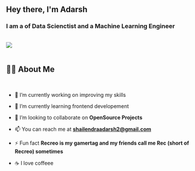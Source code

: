 
<h2 align="Left">Hey there, I'm Adarsh</h2>
<h3 align="Left">I am a of Data Scienctist and a Machine Learning Engineer</h3>
</br>
<a href="https://github.com/Meghna-DAS/github-profile-views-counter">
    <img src="https://komarev.com/ghpvc/?username=Adarsh-gif-crypt">
</a>
</br>
</br>

## 🙋‍♂️ About Me

</br>

- 🔭 I’m currently working on improving my skills

- 🌱 I’m currently learning frontend developement

- 👯 I’m looking to collaborate on **OpenSource Projects**

- 📫 You can reach me at **[shailendraadarsh2@gmail.com](shailendraadarsh2@gmail.com)**

- ⚡ Fun fact **Recreo is my gamertag and my friends call me Rec (short of Recreo) sometimes**

- ☕ I love coffeee
